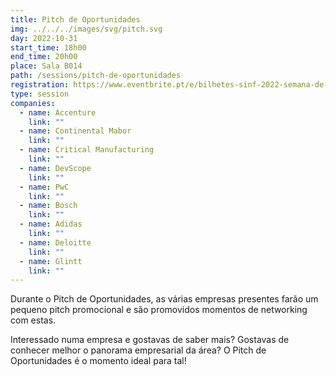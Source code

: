 ```yaml
---
title: Pitch de Oportunidades
img: ../../../images/svg/pitch.svg
day: 2022-10-31
start_time: 18h00
end_time: 20h00
place: Sala B014
path: /sessions/pitch-de-oportunidades
registration: https://www.eventbrite.pt/e/bilhetes-sinf-2022-semana-de-informatica-438681085937
type: session
companies:
  - name: Accenture
    link: ""
  - name: Continental Mabor
    link: ""
  - name: Critical Manufacturing
    link: ""
  - name: DevScope
    link: ""
  - name: PwC
    link: ""
  - name: Bosch
    link: ""
  - name: Adidas
    link: ""
  - name: Deloitte
    link: ""
  - name: Glintt
    link: ""
---
```


Durante o Pitch de Oportunidades, as várias empresas presentes farão um pequeno pitch promocional e são promovidos momentos de networking com estas.

Interessado numa empresa e gostavas de saber mais? Gostavas de conhecer melhor o panorama empresarial da área? O Pitch de Oportunidades é o momento ideal para tal!

